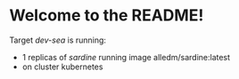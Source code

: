 
# Welcome to the README!

Target *dev-sea* is running:

* 1 replicas of *sardine* running image alledm/sardine:latest 
* on cluster kubernetes